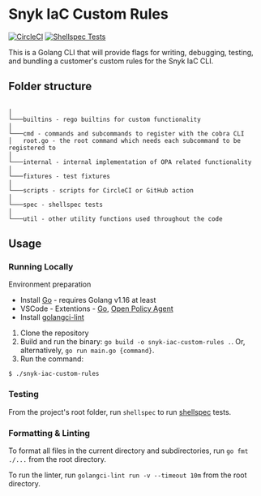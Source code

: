 # Snyk IaC Custom Rules

[![CircleCI](https://circleci.com/gh/snyk/snyk-iac-custom-rules/tree/develop.svg?style=svg&circle-token=5597b9f0189554f754f38400cbe9d8f8b334c72a)](https://circleci.com/gh/snyk/snyk-iac-custom-rules/tree/develop) [![Shellspec Tests](https://github.com/snyk/snyk-iac-custom-rules/actions/workflows/main.yml/badge.svg)](https://github.com/snyk/snyk-iac-custom-rules/actions/workflows/main.yml)

This is a Golang CLI that will provide flags for writing, debugging, testing, and bundling a customer's custom rules for the Snyk IaC CLI.


## Folder structure
```

│   
└───builtins - rego builtins for custom functionality
│
└───cmd - commands and subcommands to register with the cobra CLI  
│   root.go - the root command which needs each subcommand to be registered to
│
└───internal - internal implementation of OPA related functionality
│   
└───fixtures - test fixtures
│   
└───scripts - scripts for CircleCI or GitHub action
│   
└───spec - shellspec tests
│   
└───util - other utility functions used throughout the code
```

## Usage

### Running Locally

Environment preparation
* Install [Go](https://golang.org/doc/install) - requires Golang v1.16 at least
* VSCode - Extentions - [Go](https://marketplace.visualstudio.com/items?itemName=ms-vscode.Go), [Open Policy Agent](https://marketplace.visualstudio.com/items?itemName=tsandall.opa)
* Install [golangci-lint](https://github.com/golangci/golangci-lint)

1. Clone the repository
2. Build and run the binary: `go build -o snyk-iac-custom-rules .`. Or, alternatively, `go run main.go {command}`.
3. Run the command:
```
$ ./snyk-iac-custom-rules
```

### Testing

From the project's root folder, run `shellspec` to run [shellspec](https://github.com/shellspec/shellspec) tests.

### Formatting & Linting

To format all files in the current directory and subdirectories, run `go fmt ./...` from the root directory.

To run the linter, run `golangci-lint run -v --timeout 10m` from the root directory.
